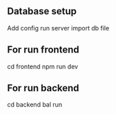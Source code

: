 ## Database setup ##
Add config
run server
import db file



## For run frontend ##
cd frontend
npm run dev



## For run backend ##
cd backend
bal run

